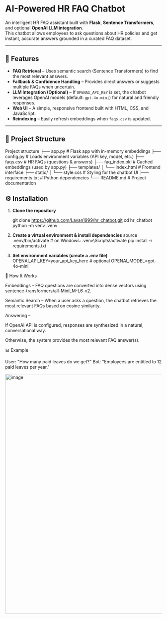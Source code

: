 # AI-Powered HR FAQ Chatbot  

An intelligent HR FAQ assistant built with **Flask**, **Sentence Transformers**, and optional **OpenAI LLM integration**.  
This chatbot allows employees to ask questions about HR policies and get instant, accurate answers grounded in a curated FAQ dataset.  

---

## 🚀 Features  

- **FAQ Retrieval** – Uses semantic search (Sentence Transformers) to find the most relevant answers.  
- **Fallback & Confidence Handling** – Provides direct answers or suggests multiple FAQs when uncertain.  
- **LLM Integration (Optional)** – If `OPENAI_API_KEY` is set, the chatbot leverages OpenAI models (default: `gpt-4o-mini`) for natural and friendly responses.  
- **Web UI** – A simple, responsive frontend built with HTML, CSS, and JavaScript.  
- **Reindexing** – Easily refresh embeddings when `faqs.csv` is updated.  

---

## 📂 Project Structure  



Project structure
├── app.py             # Flask app with in-memory embeddings
├── config.py          # Loads environment variables (API key, model, etc.)
├── faqs.csv           # HR FAQs (questions & answers)
├── faq_index.pkl      # Cached embeddings (used by app.py)
├── templates/
│   └── index.html     # Frontend interface
├── static/
│   └── style.css      # Styling for the chatbot UI
├── requirements.txt   # Python dependencies
└── README.md          # Project documentation

## ⚙️ Installation  

1. **Clone the repository**  

   git clone https://github.com/Lavan1999/hr_chatbot.git
   cd hr_chatbot
   python -m venv .venv

2. **Create a virtual environment & install dependencies**
source .venv/bin/activate   # on Windows: .venv\Scripts\activate
pip install -r requirements.txt

3. **Set environment variables (create a .env file)**
OPENAI_API_KEY=your_api_key_here   # optional
OPENAI_MODEL=gpt-4o-mini

🧠 How It Works

Embeddings – FAQ questions are converted into dense vectors using sentence-transformers/all-MiniLM-L6-v2.

Semantic Search – When a user asks a question, the chatbot retrieves the most relevant FAQs based on cosine similarity.

Answering –

If OpenAI API is configured, responses are synthesized in a natural, conversational way.

Otherwise, the system provides the most relevant FAQ answer(s).

📊 Example

User: "How many paid leaves do we get?"
Bot: "Employees are entitled to 12 paid leaves per year."

<img width="1366" height="768" alt="image" src="https://github.com/user-attachments/assets/30b88eb3-2f2c-4e85-8274-173d6fc2f326" />

